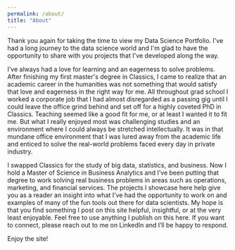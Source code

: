 ```yaml
---
permalink: /about/
title: "About"
---
```


Thank you again for taking the time to view my Data Science Portfolio. I've had a long journey to the data science world and I'm glad to have the opportunity to share with you projects that I've developed along the way.  

I’ve always had a love for learning and an eagerness to solve problems. After finishing my first master's degree in Classics, I came to realize that an academic career in the humanities was not something that would satisfy that love and eagerness in the right way for me. All throughout grad school I worked a corporate job that I had almost disregarded as a passing gig until I could leave the office grind behind and set off for a highly coveted PhD in Classics. Teaching seemed like a good fit for me, or at least I wanted it to fit me. But what I really enjoyed most was challenging studies and an environment where I could always be stretched intellectually. It was in that mundane office environment that I was lured away from the academic life and enticed to solve the real-world problems faced every day in private industry.  

I swapped Classics for the study of big data, statistics, and business. Now I hold a Master of Science in Business Analytics and I’ve been putting that degree to work solving real business problems in areas such as operations, marketing, and financial services. The projects I showcase here help give you as a reader an insight into what I’ve had the opportunity to work on and examples of many of the fun tools out there for data scientists. My hope is that you find something I post on this site helpful, insightful, or at the very least enjoyable. Feel free to use anything I publish on this here. If you want to connect, please reach out to me on LinkedIn and I’ll be happy to respond. 

Enjoy the site!

